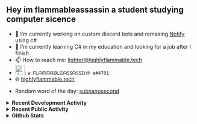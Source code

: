 ## Hey im flammableassassin a student studying computer sicence

- 🔭 I’m currently working on custom discord bots and remaking [Notify](https://github.com/flamableassassin/notify) using c#
- 🌱  I’m currently learning C# in my education and looking for a job after I finish
- 📫 How to reach me: [lighter@highlyflammable.tech](mailto:lighter@highlyflammable.tech?subject=Hello)
- <img src="https://discord.com/assets/2c21aeda16de354ba5334551a883b481.png" alt="drawing" width="25"/>: `♛ ᖴᒪᗩᙏᙏᗩᙖᒪᙓᗩSSᗩSSIᑎ® ♛#4701`
- 🌐 [highlyflammable.tech](highlyflammable.tech)

<!--START_SECTION:randomWord-->
- Random word of the day: [subnanosecond](https://www.wordnik.com/words/subnanosecond)
<!--END_SECTION:randomWord-->

<details>
  <summary><b>Recent Development Activity</b></summary>
    <br>

  <!--START_SECTION:waka-->
```text
JavaScript   12 hrs 10 mins  █████████████████████▓░░░   87.23 % 
Other        45 mins         █▒░░░░░░░░░░░░░░░░░░░░░░░   05.38 % 
JSON         33 mins         █░░░░░░░░░░░░░░░░░░░░░░░░   04.03 % 
Docker       27 mins         █░░░░░░░░░░░░░░░░░░░░░░░░   03.34 % 
```
<!--END_SECTION:waka-->

</details>

<details>
  <summary><b>Recent Public Activity</b></summary>
    <br>

  <!--START_SECTION:activity-->
1. 🎉 Merged PR [#10](https://github.com/codedtogether/chip/pull/10) in [codedtogether/chip](https://github.com/codedtogether/chip)
2. 🎉 Merged PR [#9](https://github.com/codedtogether/chip/pull/9) in [codedtogether/chip](https://github.com/codedtogether/chip)
3. 💪 Opened PR [#9](https://github.com/codedtogether/chip/pull/9) in [codedtogether/chip](https://github.com/codedtogether/chip)
4. 💪 Opened PR [#11](https://github.com/project-blurple/blurple-hammer/pull/11) in [project-blurple/blurple-hammer](https://github.com/project-blurple/blurple-hammer)
5. ❌ Closed PR [#9](https://github.com/flamableassassin/notify/pull/9) in [flamableassassin/notify](https://github.com/flamableassassin/notify)
  <!--END_SECTION:activity-->

</details>

<details>
  <summary><b>Github Stats</b></summary>
    <br>

  ![My stats](https://github-readme-stats.vercel.app/api?username=flamableassassin&count_private=true&show_icons=true&theme=radical&title_color=88ff59)

</details>

